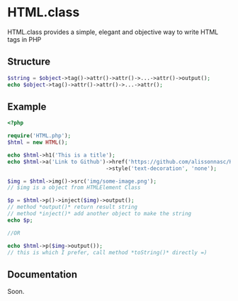 # HTML.class
HTML.class provides a simple, elegant and objective way to write HTML tags in PHP

## Structure

```php
$string = $object->tag()->attr()->attr()->...->attr()->output(); 
echo $object->tag()->attr()->attr()->...->attr(); 
```

## Example

```php
<?php

require('HTML.php');
$html = new HTML();

echo $html->h1('This is a title');
echo $html->a('Link to Github')->href('https://github.com/alissonnasc/HTML.class')
                               ->style('text-decoration', 'none');

$img = $html->img()->src('img/some-image.png'); 
// $img is a object from HTMLElement Class

$p = $html->p()->inject($img)->output();
// method *output()* return result string
// method *inject()* add another object to make the string
echo $p;

//OR

echo $html->p($img->output()); 
// this is which I prefer, call method *toString()* directly =) 


```

## Documentation 

Soon.
